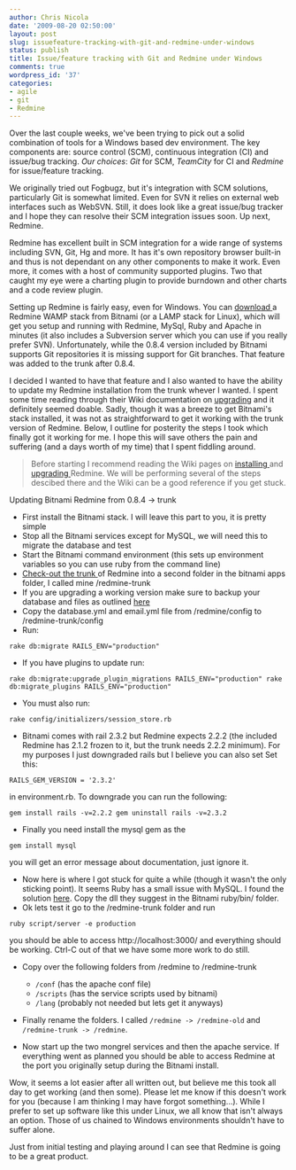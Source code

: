```yaml
---
author: Chris Nicola
date: '2009-08-20 02:50:00'
layout: post
slug: issuefeature-tracking-with-git-and-redmine-under-windows
status: publish
title: Issue/feature tracking with Git and Redmine under Windows
comments: true
wordpress_id: '37'
categories:
- agile
- git
- Redmine
---
```


Over the last couple weeks, we've been trying to pick out a solid combination of tools for a Windows based dev environment.  The key components are: source control (SCM), continuous integration (CI) and issue/bug tracking.  _Our choices_: _Git_ for SCM, _TeamCity_ for CI and _Redmine_ for issue/feature tracking.

We originally tried out Fogbugz, but it's integration with SCM solutions, particularly Git is somewhat limited.  Even for SVN it relies on external web interfaces such as WebSVN.  Still, it does look like a great issue/bug tracker and I hope they can resolve their SCM integration issues soon.  Up next, Redmine.

<!--more-->

Redmine has excellent built in SCM integration for a wide range of systems including SVN, Git, Hg and more.  It has it's own repository browser built-in and thus is not dependant on any other components to make it work.  Even more, it comes with a host of community supported plugins.  Two that caught my eye were a charting plugin to provide burndown and other charts and a code review plugin.

Setting up Redmine is fairly easy, even for Windows.  You can [download ][1]a Redmine WAMP stack from Bitnami (or a LAMP stack for Linux), which will get you setup and running with Redmine, MySql, Ruby and Apache in minutes (it also includes a Subversion server which you can use if you really prefer SVN).  Unfortunately, while the 0.8.4 version included by Bitnami supports Git repositories it is missing support for Git branches.  That feature was added to the trunk after 0.8.4.

I decided I wanted to have that feature and I also wanted to have the ability to update my Redmine installation from the trunk whever I wanted.  I spent some time reading through their Wiki documentation on [upgrading][2] and it definitely seemed doable.  Sadly, though it was a breeze to get Bitnami's stack installed, it was not as straightforward to get it working with the trunk version of Redmine.  Below, I outline for posterity the steps I took which finally got it working for me.  I hope this will save others the pain and suffering (and a days worth of my time) that I spent fiddling around.

> Before starting I recommend reading the Wiki pages on [installing ][3]and [upgrading ][2]Redmine.  We will be performing several of the steps descibed there and the Wiki can be a good reference if you get stuck.

Updating Bitnami Redmine from 0.8.4 -> trunk

  * First install the Bitnami stack.  I will leave this part to you, it is pretty simple 
  * Stop all the Bitnami services except for MySQL, we will need this to migrate the database and test 
  * Start the Bitnami command environment (this sets up environment variables so you can use ruby from the command line) 
  * [Check-out the trunk ][4]of Redmine into a second folder in the bitnami apps folder, I called mine /redmine-trunk 
  * If you are upgrading a working version make sure to backup your database and files as outlined [here][2]
  * Copy the database.yml and email.yml file from /redmine/config to /redmine-trunk/config 
  * Run: 
    
```
rake db:migrate RAILS_ENV="production"
```

  * If you have plugins to update run: 
    
```
rake db:migrate:upgrade_plugin_migrations RAILS_ENV="production" rake db:migrate_plugins RAILS_ENV="production"
```

  * You must also run: 
    
```
rake config/initializers/session_store.rb
```

  * Bitnami comes with rail 2.3.2 but Redmine expects 2.2.2 (the included Redmine has 2.1.2 frozen to it, but the trunk needs 2.2.2 minimum).  For my purposes I just downgraded rails but I believe you can also set Set this: 
    
```
RAILS_GEM_VERSION = '2.3.2'
```
  
in environment.rb.  To downgrade you can run the following:   
    
```
gem install rails -v=2.2.2 gem uninstall rails -v=2.3.2
```

  * Finally you need install the mysql gem as the 
    
```
gem install mysql
```

you will get an error message about documentation, just ignore it.

  * Now here is where I got stuck for quite a while (though it wasn't the only sticking point).  It seems Ruby has a small issue with MySQL.  I found the solution [here][5].  Copy the dll they suggest in the Bitnami ruby/bin/ folder. 
  * Ok lets test it go to the /redmine-trunk folder and run 
    
```
ruby script/server -e production
```

you should be able to access http://localhost:3000/ and everything should be working.  Ctrl-C out of that we have some more work to do still.

  * Copy over the following folders from /redmine to /redmine-trunk 

    * `/conf` (has the apache conf file) 
    * `/scripts` (has the service scripts used by bitnami) 
    * `/lang` (probably not needed but lets get it anyways) 

  * Finally rename the folders.  I called `/redmine -> /redmine-old` and `/redmine-trunk -> /redmine`. 
  * Now start up the two mongrel services and then the apache service.  If everything went as planned you should be able to access Redmine at the port you originally setup during the Bitnami install. 

Wow, it seems a lot easier after all written out, but believe me this took all day to get working (and then some).   Please let me know if this doesn't work for you (because I am thinking I may have forgot something...).  While I prefer to set up software like this under Linux, we all know that isn't always an option.  Those of us chained to Windows environments shouldn't have to suffer alone.

Just from initial testing and playing around I can see that Redmine is going to be a great product.

   [1]: http://bitnami.org/stack/wampstack
   [2]: http://www.redmine.org/projects/redmine/wiki/RedmineUpgrade
   [3]: http://www.redmine.org/projects/redmine/wiki/RedmineInstall
   [4]: http://www.redmine.org/projects/redmine/wiki/CheckingoutRedmine
   [5]: https://wiki.appcelerator.org/display/tis/Home?f=20&t=7563

